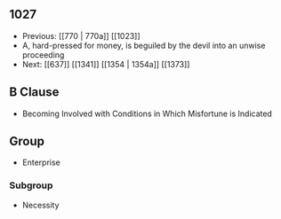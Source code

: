 ## 1027
- Previous: [[770 | 770a]] [[1023]] 
- A, hard-pressed for money, is beguiled by the devil into an unwise proceeding
- Next: [[637]] [[1341]] [[1354 | 1354a]] [[1373]] 

## B Clause
- Becoming Involved with Conditions in Which Misfortune is Indicated

## Group
- Enterprise

### Subgroup
- Necessity

